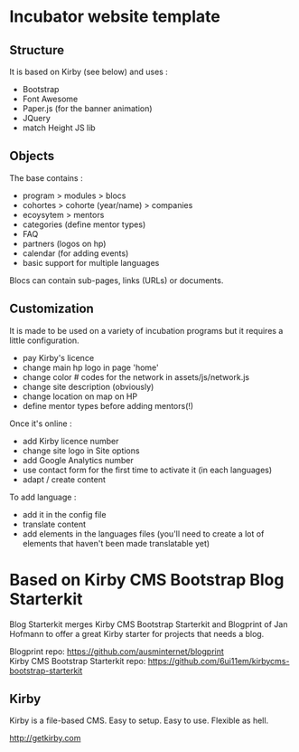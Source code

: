 
# Incubator website template

## Structure 

It is based on Kirby (see below) and uses : 

- Bootstrap 
- Font Awesome 
- Paper.js (for the banner animation)
- JQuery 
- match Height JS lib 

## Objects 

The base contains : 

- program > modules > blocs 
- cohortes > cohorte (year/name) > companies 
- ecoysytem > mentors 
- categories (define mentor types)
- FAQ 
- partners (logos on hp)
- calendar (for adding events)
- basic support for multiple languages

Blocs can contain sub-pages, links (URLs) or documents.

## Customization 

It is made to be used on a variety of incubation programs but it requires a little configuration. 

- pay Kirby's licence
- change main hp logo in page 'home' 
- change color # codes for the network in assets/js/network.js 
- change site description (obviously) 
- change location on map on HP 
- define mentor types before adding mentors(!)

Once it's online : 

- add Kirby licence number 
- change site logo in Site options 
- add Google Analytics number 
- use contact form for the first time to activate it (in each languages) 
- adapt / create content 

To add language : 

- add it in the config file
- translate content 
- add elements in the languages files (you'll need to create a lot of elements that haven't been made translatable yet)

# Based on Kirby CMS Bootstrap Blog Starterkit

Blog Starterkit merges Kirby CMS Bootstrap Starterkit and Blogprint of Jan Hofmann to offer a great Kirby starter for projects that needs a blog.

Blogprint repo: <https://github.com/ausminternet/blogprint>  
Kirby CMS Bootstrap Starterkit repo: <https://github.com/6ui11em/kirbycms-bootstrap-starterkit>

## Kirby

Kirby is a file-based CMS.
Easy to setup. Easy to use. Flexible as hell.

<http://getkirby.com>